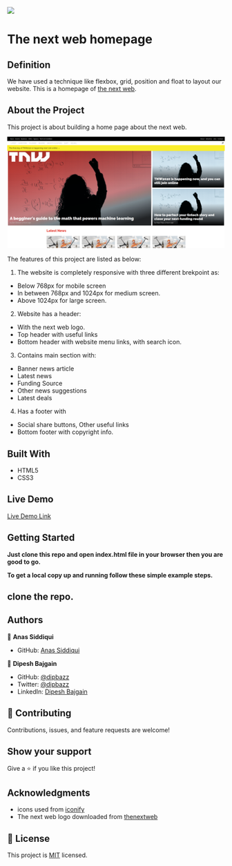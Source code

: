 ![](https://img.shields.io/badge/Microverse-blueviolet)

# The next web homepage

## Definition

We have used a technique like flexbox, grid, position and float to layout our website. This is a homepage of [the next web](https://thenextweb.com/).

## About the Project

This project is about building a home page about the next web.

![screenshot](./assets/img/app_screeshot.png)

The features of this project are listed as below:
1. The website is completely responsive with three different brekpoint as:
  - Below 768px for mobile screen
  - In between 768px and 1024px for medium screen.
  - Above 1024px for large screen.

2. Website has a header:
  - With the next web logo.
  - Top header with useful links
  - Bottom header with website menu links, with search icon.

3. Contains main section with:
  - Banner news article
  - Latest news
  - Funding Source
  - Other news suggestions
  - Latest deals

4. Has a footer with
  - Social share buttons, Other useful links
  - Bottom footer with copyright info.

## Built With

- HTML5
- CSS3

## Live Demo

[Live Demo Link](https://dipbazz.github.io/the-next-web-clone/)


## Getting Started

**Just clone this repo and open index.html file in your browser then you are good to go.**


**To get a local copy up and running follow these simple example steps.**

## clone the repo.

## Authors

👤 **Anas Siddiqui**

- GitHub: [Anas Siddiqui](https://github.com/smcommits)

👤 **Dipesh Bajgain**

- GitHub: [@dipbazz](https://github.com/dipbazz)
- Twitter: [@dipbazz](https://twitter.com/dipbazz)
- LinkedIn: [Dipesh Bajgain](https://www.linkedin.com/in/dipbazz/)

## 🤝 Contributing

Contributions, issues, and feature requests are welcome!

## Show your support

Give a ⭐️ if you like this project!

## Acknowledgments

- icons used from [iconify](https://iconify.design/)
- The next web logo downloaded from [thenextweb](https://thenextweb.com/)

## 📝 License

This project is [MIT](./LICENSE) licensed.
